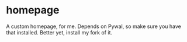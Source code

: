 # homepage
A custom homepage, for me.
Depends on Pywal, so make sure you have that installed. Better yet, install my fork of it.
